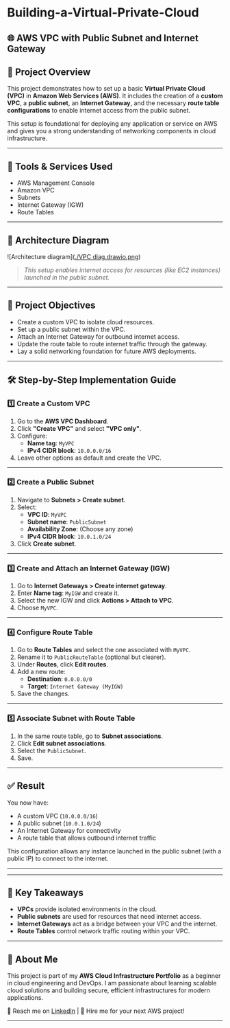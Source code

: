 # Building-a-Virtual-Private-Cloud


## 🌐 AWS VPC with Public Subnet and Internet Gateway

## 📘 Project Overview

This project demonstrates how to set up a basic **Virtual Private Cloud (VPC)** in **Amazon Web Services (AWS)**. It includes the creation of a **custom VPC**, a **public subnet**, an **Internet Gateway**, and the necessary **route table configurations** to enable internet access from the public subnet.

This setup is foundational for deploying any application or service on AWS and gives you a strong understanding of networking components in cloud infrastructure.

---

## 🧰 Tools & Services Used

- AWS Management Console
- Amazon VPC
- Subnets
- Internet Gateway (IGW)
- Route Tables

---

## 🧱 Architecture Diagram

![Architecture diagram]([./VPC diag.drawio.png](https://github.com/shegzee97/Building-a-Virtual-Private-Cloud/blob/main/VPC%20diag.drawio.png))


> _This setup enables internet access for resources (like EC2 instances) launched in the public subnet._

---

## 📌 Project Objectives

- Create a custom VPC to isolate cloud resources.
- Set up a public subnet within the VPC.
- Attach an Internet Gateway for outbound internet access.
- Update the route table to route internet traffic through the gateway.
- Lay a solid networking foundation for future AWS deployments.

---

## 🛠️ Step-by-Step Implementation Guide

### 1️⃣ Create a Custom VPC

1. Go to the **AWS VPC Dashboard**.
2. Click **"Create VPC"** and select **"VPC only"**.
3. Configure:
   - **Name tag**: `MyVPC`
   - **IPv4 CIDR block**: `10.0.0.0/16`
4. Leave other options as default and create the VPC.

---

### 2️⃣ Create a Public Subnet

1. Navigate to **Subnets > Create subnet**.
2. Select:
   - **VPC ID**: `MyVPC`
   - **Subnet name**: `PublicSubnet`
   - **Availability Zone**: (Choose any zone)
   - **IPv4 CIDR block**: `10.0.1.0/24`
3. Click **Create subnet**.

---

### 3️⃣ Create and Attach an Internet Gateway (IGW)

1. Go to **Internet Gateways > Create internet gateway**.
2. Enter **Name tag**: `MyIGW` and create it.
3. Select the new IGW and click **Actions > Attach to VPC**.
4. Choose `MyVPC`.

---

### 4️⃣ Configure Route Table

1. Go to **Route Tables** and select the one associated with `MyVPC`.
2. Rename it to `PublicRouteTable` (optional but clearer).
3. Under **Routes**, click **Edit routes**.
4. Add a new route:
   - **Destination**: `0.0.0.0/0`
   - **Target**: `Internet Gateway (MyIGW)`
5. Save the changes.

---

### 5️⃣ Associate Subnet with Route Table

1. In the same route table, go to **Subnet associations**.
2. Click **Edit subnet associations**.
3. Select the `PublicSubnet`.
4. Save.

---

## ✅ Result

You now have:

- A custom VPC (`10.0.0.0/16`)
- A public subnet (`10.0.1.0/24`)
- An Internet Gateway for connectivity
- A route table that allows outbound internet traffic

This configuration allows any instance launched in the public subnet (with a public IP) to connect to the internet.

---


---

## 🌟 Key Takeaways

- **VPCs** provide isolated environments in the cloud.
- **Public subnets** are used for resources that need internet access.
- **Internet Gateways** act as a bridge between your VPC and the internet.
- **Route Tables** control network traffic routing within your VPC.

---

## 💼 About Me

This project is part of my **AWS Cloud Infrastructure Portfolio** as a beginner in cloud engineering and DevOps. I am passionate about learning scalable cloud solutions and building secure, efficient infrastructures for modern applications.

📧 Reach me on [LinkedIn](#) | 💼 Hire me for your next AWS project!

---







